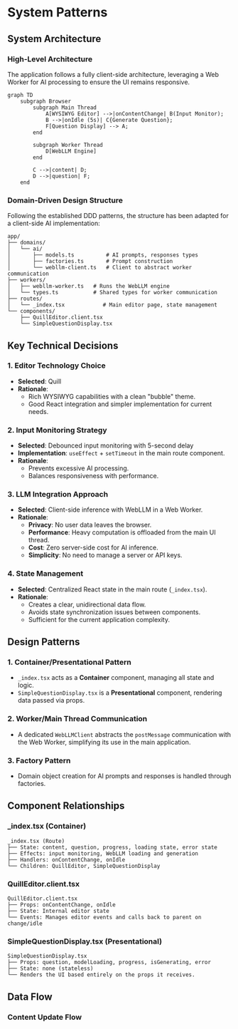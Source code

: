 # System Patterns

## System Architecture

### High-Level Architecture

The application follows a fully client-side architecture, leveraging a Web Worker for AI processing to ensure the UI remains responsive.

```mermaid
graph TD
    subgraph Browser
        subgraph Main Thread
            A[WYSIWYG Editor] -->|onContentChange| B(Input Monitor);
            B -->|onIdle (5s)| C{Generate Question};
            F[Question Display] --> A;
        end

        subgraph Worker Thread
            D[WebLLM Engine]
        end

        C -->|content| D;
        D -->|question| F;
    end
```

### Domain-Driven Design Structure

Following the established DDD patterns, the structure has been adapted for a client-side AI implementation:

```
app/
├── domains/
│   └── ai/
│       ├── models.ts          # AI prompts, responses types
│       ├── factories.ts       # Prompt construction
│       └── webllm-client.ts   # Client to abstract worker communication
├── workers/
│   ├── webllm-worker.ts   # Runs the WebLLM engine
│   └── types.ts           # Shared types for worker communication
├── routes/
│   └── _index.tsx            # Main editor page, state management
└── components/
    ├── QuillEditor.client.tsx
    └── SimpleQuestionDisplay.tsx
```

## Key Technical Decisions

### 1. Editor Technology Choice
- **Selected**: Quill
- **Rationale**: 
  - Rich WYSIWYG capabilities with a clean "bubble" theme.
  - Good React integration and simpler implementation for current needs.

### 2. Input Monitoring Strategy
- **Selected**: Debounced input monitoring with 5-second delay
- **Implementation**: `useEffect` + `setTimeout` in the main route component.
- **Rationale**: 
  - Prevents excessive AI processing.
  - Balances responsiveness with performance.

### 3. LLM Integration Approach
- **Selected**: Client-side inference with WebLLM in a Web Worker.
- **Rationale**: 
  - **Privacy**: No user data leaves the browser.
  - **Performance**: Heavy computation is offloaded from the main UI thread.
  - **Cost**: Zero server-side cost for AI inference.
  - **Simplicity**: No need to manage a server or API keys.

### 4. State Management
- **Selected**: Centralized React state in the main route (`_index.tsx`).
- **Rationale**: 
  - Creates a clear, unidirectional data flow.
  - Avoids state synchronization issues between components.
  - Sufficient for the current application complexity.

## Design Patterns

### 1. Container/Presentational Pattern
- `_index.tsx` acts as a **Container** component, managing all state and logic.
- `SimpleQuestionDisplay.tsx` is a **Presentational** component, rendering data passed via props.

### 2. Worker/Main Thread Communication
- A dedicated `WebLLMClient` abstracts the `postMessage` communication with the Web Worker, simplifying its use in the main application.

### 3. Factory Pattern
- Domain object creation for AI prompts and responses is handled through factories.

## Component Relationships

### _index.tsx (Container)
```
_index.tsx (Route)
├── State: content, question, progress, loading state, error state
├── Effects: input monitoring, WebLLM loading and generation
├── Handlers: onContentChange, onIdle
└── Children: QuillEditor, SimpleQuestionDisplay
```

### QuillEditor.client.tsx
```
QuillEditor.client.tsx
├── Props: onContentChange, onIdle
├── State: Internal editor state
└── Events: Manages editor events and calls back to parent on change/idle
```

### SimpleQuestionDisplay.tsx (Presentational)
```
SimpleQuestionDisplay.tsx
├── Props: question, modelLoading, progress, isGenerating, error
├── State: none (stateless)
└── Renders the UI based entirely on the props it receives.
```

## Data Flow

### Content Update Flow
```